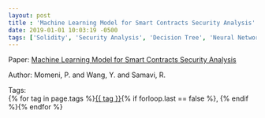 ```yaml
---
layout: post
title : 'Machine Learning Model for Smart Contracts Security Analysis'
date: 2019-01-01 10:03:19 -0500
tags: ['Solidity', 'Security Analysis', 'Decision Tree', 'Neural Network', 'Random Forest', 'Support Vector Machine', 'Abstract Syntax Tree (AST)']
---
```

Paper: [Machine Learning Model for Smart Contracts Security Analysis](https://ieeexplore.ieee.org/stamp/stamp.jsp?arnumber=8949045)

Author: Momeni, P. and Wang, Y. and Samavi, R.




 Tags:  
        <span>{% for tag in page.tags %}<a href="/tags/#{{ tag | slugify }}">{{ tag }}</a>{% if forloop.last == false %}, {% endif %}{% endfor %}</span>
